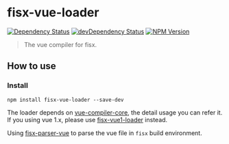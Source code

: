 fisx-vue-loader
======
[![Dependency Status](https://david-dm.org/wuhy/fisx-vue-loader.svg)](https://david-dm.org/wuhy/fisx-vue-loader) [![devDependency Status](https://david-dm.org/wuhy/fisx-vue-loader/dev-status.svg)](https://david-dm.org/wuhy/fisx-vue-loader#info=devDependencies) [![NPM Version](https://img.shields.io/npm/v/fisx-vue-loader.svg?style=flat)](https://npmjs.org/package/fisx-vue-loader)

> The vue compiler for fisx. 

## How to use

### Install

```shell
npm install fisx-vue-loader --save-dev
```

The loader depends on [vue-compiler-core](https://github.com/wuhy/vue-compiler-core), the detail usage you can refer it. If you using vue 1.x, please use [fisx-vue1-loader](https://github.com/wuhy/fisx-vue1-loader) instead.

Using [fisx-parser-vue](https://github.com/wuhy/fisx-parser-vue) to parse the vue file in `fisx` build environment.

